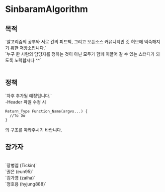 ﻿# SinbaramAlgorithm 

<h2>목적</h2>
`알고리즘의 공부와 서로 간의 피드백, 그리고 오픈소스 커뮤니티인 깃 허브에 익숙해지기 위한 저장소입니다.`<br>
`누구 한 사람의 담당자를 정하는 것이 아닌 모두가 함께 이끌어 갈 수 있는 스터디가 되도록 노력합시다 ^^`<br>
<br>

<h2>정책</h2>
`차후 추가될 예정입니다.`<br>
-Header 파일 수정 시 <br>

    Return_Type Function_Name(argvs...) {
      //To Do
    }
  의 구조를 따라주시기 바랍니다.


<h2>참가자</h2><br>
`장병엽 (Tickin)`<br>
`권은 (eun95)`<br>
`김가영 (zaiha)`<br>
`정호용 (hyjung888)`<br>
